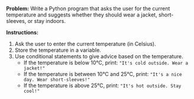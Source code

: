 **Problem:**
Write a Python program that asks the user for the current temperature and suggests whether they should wear a jacket, short-sleeves, or stay indoors.

**Instructions:**
1. Ask the user to enter the current temperature (in Celsius).
2. Store the temperature in a variable.
3. Use conditional statements to give advice based on the temperature.
    - If the temperature is below 10°C, print: `"It's cold outside. Wear a jacket!"`
    - If the temperature is between 10°C and 25°C, print: `"It's a nice day. Wear short-sleeves!"`
    - If the temperature is above 25°C, print: `"It's hot outside. Stay cool!"`

